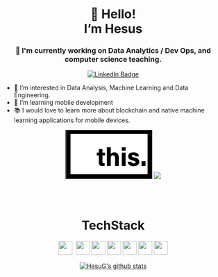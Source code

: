 <h1 align='center'> 👋 Hello! <br>I’m Hesus </h1>



### <p align="center">  🚀 I'm currently working on Data Analytics / Dev Ops, and computer science teaching.</p>

<div align="center">
  <a href="https://www.linkedin.com/in/hgcobos">
    <img src="https://img.shields.io/badge/LinkedIn-blue?style=for-the-badge&logo=linkedin&logoColor=white" alt="LinkedIn Badge"/>
  </a>
</div>



- 👀 I’m interested in Data Analysis, Machine Learning and Data Engineering. 
- 🌱 I’m learning mobile development
- 📚 I would love to learn more about blockchain and native machine learning applications for mobile devices. 
 <div align="center">
   <img src="https://raw.githubusercontent.com/HesusG/courses/main/img/thi.png" width="200"/>
  <img src="https://media.giphy.com/media/M9gbBd9nbDrOTu1Mqx/giphy.gif" width="100"/><p></br>&nbsp;</br></p>
</div>

<h1 align='center'> TechStack </h1>
<p align="center">
<img height="32" width="32" src="https://cdn.simpleicons.org/azuredevops/00ccff99" />&nbsp; <img height="32" width="32" src="https://cdn.simpleicons.org/javascript/00ccff99" />&nbsp;<img height="32" width="32" src="https://cdn.simpleicons.org/python/00ccff99" />&nbsp;<img height="32" width="32" src="https://cdn.simpleicons.org/tensorflow/00ccff99" />&nbsp;<img height="32" width="32" src="https://cdn.simpleicons.org/tidyverse/00ccff99" />&nbsp;<img height="32" width="32" src="https://cdn.simpleicons.org/r/00ccff99" />&nbsp;<img height="32" width="32" src="https://cdn.simpleicons.org/elasticsearch/00ccff99" /> </p>



<p align="center">
  <a href="https://github.com/HesusG"><img src="https://github-readme-stats.vercel.app/api/top-langs/?username=HesusG&layout=compact" alt="HesuG's github stats"></a>
</p>




<!---
HesusG/HesusG is a ✨ special ✨ repository because its `README.md` (this file) appears on your GitHub profile.
You can click the Preview link to take a look at your changes.
--->
